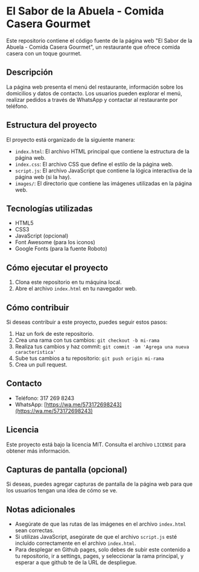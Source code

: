 # El Sabor de la Abuela - Comida Casera Gourmet

Este repositorio contiene el código fuente de la página web "El Sabor de la Abuela - Comida Casera Gourmet", un restaurante que ofrece comida casera con un toque gourmet.

## Descripción

La página web presenta el menú del restaurante, información sobre los domicilios y datos de contacto. Los usuarios pueden explorar el menú, realizar pedidos a través de WhatsApp y contactar al restaurante por teléfono.

## Estructura del proyecto

El proyecto está organizado de la siguiente manera:

* `index.html`: El archivo HTML principal que contiene la estructura de la página web.
* `index.css`: El archivo CSS que define el estilo de la página web.
* `script.js`: El archivo JavaScript que contiene la lógica interactiva de la página web (si la hay).
* `images/`: El directorio que contiene las imágenes utilizadas en la página web.

## Tecnologías utilizadas

* HTML5
* CSS3
* JavaScript (opcional)
* Font Awesome (para los iconos)
* Google Fonts (para la fuente Roboto)

## Cómo ejecutar el proyecto

1.  Clona este repositorio en tu máquina local.
2.  Abre el archivo `index.html` en tu navegador web.

## Cómo contribuir

Si deseas contribuir a este proyecto, puedes seguir estos pasos:

1.  Haz un fork de este repositorio.
2.  Crea una rama con tus cambios: `git checkout -b mi-rama`
3.  Realiza tus cambios y haz commit: `git commit -am 'Agrega una nueva característica'`
4.  Sube tus cambios a tu repositorio: `git push origin mi-rama`
5.  Crea un pull request.

## Contacto

* Teléfono: 317 269 8243
* WhatsApp: [https://wa.me/573172698243](https://wa.me/573172698243)

## Licencia

Este proyecto está bajo la licencia MIT. Consulta el archivo `LICENSE` para obtener más información.

## Capturas de pantalla (opcional)

Si deseas, puedes agregar capturas de pantalla de la página web para que los usuarios tengan una idea de cómo se ve.

## Notas adicionales

* Asegúrate de que las rutas de las imágenes en el archivo `index.html` sean correctas.
* Si utilizas JavaScript, asegúrate de que el archivo `script.js` esté incluido correctamente en el archivo `index.html`.
* Para desplegar en Github pages, solo debes de subir este contenido a tu repositorio, ir a settings, pages, y seleccionar la rama principal, y esperar a que github te de la URL de despliegue.
